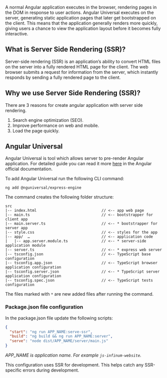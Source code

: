 A normal Angular application executes in the browser, rendering pages in the DOM in response to user actions. Angular Universal executes on the server, generating static application pages that later get bootstrapped on the client. This means that the application generally renders more quickly, giving users a chance to view the application layout before it becomes fully interactive.

## What is Server Side Rendering (SSR)?
Server-side rendering (SSR) is an application’s ability to convert HTML files on the server into a fully rendered HTML page for the client. The web browser submits a request for information from the server, which instantly responds by sending a fully rendered page to the client.

## Why we use Server Side Rendering (SSR)?
There are 3 reasons for create angular application with server side rendering.

 1. Search engine optimization (SEO).
 2. Improve performance on web and mobile.
 3. Load the page quickly.

## Angular Universal
Angular Universal is tool which allows server to pre-render Angular application.
For detailed guide you can read it more [here](https://angular.io/guide/universal) in the Angular official documentation.

To add Angular Universal run the following CLI command:

```
ng add @nguniversal/express-engine
```

The command creates the following folder structure:

```text
src
|-- index.html                             // <-- app web page
|-- main.ts                                // <-- bootstrapper for client app
|-- main.server.ts                         // <-- * bootstrapper for server app
|-- style.css                              // <-- styles for the app
|-- app/  …                                // <-- application code
|   |-- app.server.module.ts               // <-- * server-side application module
|-- server.ts                              // <-- * express web server
|-- tsconfig.json                          // <-- TypeScript base configuration
|-- tsconfig.app.json                      // <-- TypeScript browser application configuration
|-- tsconfig.server.json                   // <-- * TypeScript server application configuration
|-- tsconfig.spec.json                     // <-- TypeScript tests configuration
```

The files marked with `*` are new added files after running the command.

### Package.json file configuration
In the package.json file update the following scripts:

```json
{
  "start": "ng run APP_NAME:serve-ssr",
  "build": "ng build && ng run APP_NAME:server",
  "serve": "node dist/APP_NAME/server/main.js"
}
```

_APP_NAME is application name. For example `js-infinum-website`._

This configuration uses SSR for development. This helps catch any SSR-specific errors during development. 




